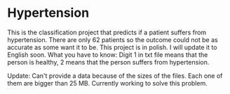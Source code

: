 # Hypertension
This is the classification project that predicts if a patient suffers from hypertension.
There are only 62 patients so the outcome could not be as accurate as some want it to be.
This project is in polish. I will update it to English soon.
What you have to know:
Digit 1 in txt file means that the person is healthy, 2 means that the person suffers from hypertension.

Update: Can't provide a data because of the sizes of the files. Each one of them are bigger than 25 MB. Currently working to solve this problem.

